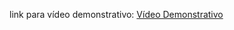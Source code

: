 link para vídeo demonstrativo:
[Vídeo Demonstrativo](https://drive.google.com/file/d/1sl1qM4Y3RulJGkvow5xDrq74peMI2tI4/view?usp=sharing)

